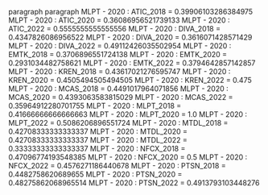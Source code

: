 paragraph
paragraph
MLPT - 2020 : ATIC_2018 = 0.39906103286384975
MLPT - 2020 : ATIC_2020 = 0.36086956521739133
MLPT - 2020 : ATIC_2022 = 0.5555555555555556
MLPT - 2020 : DIVA_2018 = 0.4347826086956522
MLPT - 2020 : DIVA_2020 = 0.3616071428571429
MLPT - 2020 : DIVA_2022 = 0.49112426035502954
MLPT - 2020 : EMTK_2018 = 0.3706896551724138
MLPT - 2020 : EMTK_2020 = 0.2931034482758621
MLPT - 2020 : EMTK_2022 = 0.3794642857142857
MLPT - 2020 : KREN_2018 = 0.43617021276595747
MLPT - 2020 : KREN_2020 = 0.4505494505494505
MLPT - 2020 : KREN_2022 = 0.475
MLPT - 2020 : MCAS_2018 = 0.4491017964071856
MLPT - 2020 : MCAS_2020 = 0.4393063583815029
MLPT - 2020 : MCAS_2022 = 0.35964912280701755
MLPT - 2020 : MLPT_2018 = 0.41666666666666663
MLPT - 2020 : MLPT_2020 = 1.0
MLPT - 2020 : MLPT_2022 = 0.5086206896551724
MLPT - 2020 : MTDL_2018 = 0.42708333333333337
MLPT - 2020 : MTDL_2020 = 0.42708333333333337
MLPT - 2020 : MTDL_2022 = 0.33333333333333337
MLPT - 2020 : NFCX_2018 = 0.47096774193548385
MLPT - 2020 : NFCX_2020 = 0.5
MLPT - 2020 : NFCX_2022 = 0.4576271186440678
MLPT - 2020 : PTSN_2018 = 0.4482758620689655
MLPT - 2020 : PTSN_2020 = 0.48275862068965514
MLPT - 2020 : PTSN_2022 = 0.4913793103448276
